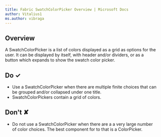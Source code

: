 ```yaml
---
title: Fabric SwatchColorPicker Overview | Microsoft Docs
author: Vitalius1
ms.author: vibraga
---
```


## Overview
A SwatchColorPicker is a list of colors displayed as a grid as options for the user. It can be displayed by itself, with header and&#x2F;or dividers, or as a button which expands to show the swatch color picker.


## Do &#10003;
- Use a SwatchColorPicker when there are multiple finite choices that can be grouped and&#x2F;or collapsed under one title.
- SwatchColorPickers contain a grid of colors.

## Don't &#10008;
- Do not use a SwatchColorPicker when there are a a very large number of color choices. The best component for to that is a ColorPicker.